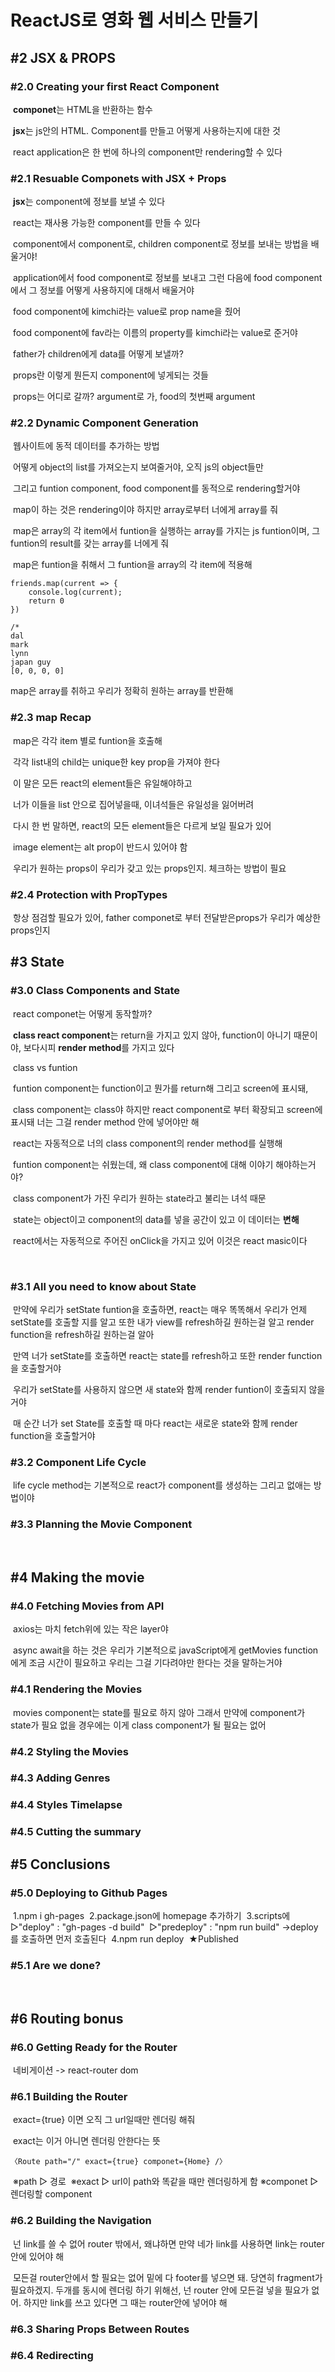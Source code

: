 # ReactJS로 영화 웹 서비스 만들기

## #2 JSX & PROPS

### #2.0 Creating your first React Component

​	**componet**는 HTML을 반환하는 함수

​	**jsx**는 js안의 HTML. Component를 만들고 어떻게 사용하는지에 대한 것

​	react application은 한 번에 하나의 component만 rendering할 수 있다



### #2.1 Resuable Componets with JSX + Props

​	**jsx**는 component에 정보를 보낼 수 있다

​	react는 재사용 가능한 component를 만들 수 있다

​	component에서 component로, children component로 정보를 보내는 방법을 배울거야!

​	application에서 food component로 정보를 보내고 그런 다음에 food component에서 그 정보를 어떻게 사용하지에 대해서 배울거야

​	food component에 kimchi라는 value로 prop name을 줬어

​	food component에 fav라는 이름의 property를 kimchi라는 value로 준거야

​	father가 children에게 data를 어떻게 보낼까?

​	props란 이렇게 뭔든지 component에 넣게되는 것들

​	props는 어디로 갈까? argument로 가, food의 첫번째 argument



### #2.2 Dynamic Component Generation

​	웹사이트에 동적 데이터를 추가하는 방법

​	어떻게 object의  list를 가져오는지 보여줄거야, 오직 js의 object들만

​	그리고 funtion component, food component를 동적으로 rendering할거야

​	map이 하는 것은 rendering이야 하지만 array로부터 너에게  array를 줘

​	map은 array의 각 item에서 funtion을 실행하는 array를 가지는 js funtion이며, 그 funtion의 result를 갖는 array를 너에게 줘

​	map은 funtion을 취해서 그 funtion을 array의 각 item에 적용해

```react
friends.map(current => {
    console.log(current);
    return 0
})

/* 
dal
mark
lynn
japan guy
[0, 0, 0, 0]
```

 map은 array를 취하고 우리가 정확히 원하는 array를 반환해



### #2.3 map Recap

​	map은 각각 item 별로 funtion을 호출해

​	각각 list내의 child는 unique한 key prop을 가져야 한다

​	이 말은 모든 react의 element들은 유일해야하고

​	너가 이들을 list 안으로 집어넣을때, 이녀석들은 유일성을 잃어버려

​	다시 한 번 말하면, react의 모든 element들은 다르게 보일 필요가 있어

​	image element는 alt prop이 반드시 있어야 함

​	우리가 원하는 props이 우리가 갖고 있는 props인지. 체크하는 방법이 필요



### #2.4 Protection with PropTypes

​	항상 점검할 필요가 있어, father componet로 부터 전달받은props가 우리가 예상한 props인지



## #3 State

### #3.0 Class Components and State

​	react componet는 어떻게 동작할까?

​	**class react component**는 return을 가지고 있지 않아, function이 아니기 때문이야, 보다시피 **render method**를 가지고 있다

​	class vs funtion

​	funtion component는 function이고 뭔가를 return해 그리고 screen에 표시돼, 

​	class component는 class야 하지만 react component로 부터 확장되고 screen에 표시돼 너는 그걸 render method 안에 넣어야만 해 

​	react는 자동적으로 너의 class component의 render method를 실행해

​	funtion component는 쉬웠는데, 왜 class component에 대해 이야기 해야하는거야?

​	class component가 가진 우리가 원하는 state라고 불리는 녀석 때문

​	state는 object이고 component의 data를 넣을 공간이 있고 이 데이터는 **변해**

​	react에서는 자동적으로 주어진 onClick을 가지고 있어 이것은 react masic이다

​	

### #3.1 All you need to know about State

​	만약에 우리가 setState funtion을  호출하면, react는 매우 똑똑해서 우리가 언제 setState를 호출할 지를 알고 또한 내가 view를 refresh하길 원하는걸 알고 render function을 refresh하길 원하는걸 알아

​	만역 너가 setState를 호출하면 react는 state를 refresh하고 또한 render function을 호출할거야

​	우리가 setState를 사용하지 않으면 새 state와 함께 render funtion이 호출되지 않을거야

​	매 순간 너가 set State를 호출할 때 마다 react는 새로운 state와 함께 render function을 호출할거야



### #3.2 Component Life Cycle

​	life cycle method는 기본적으로 react가 component를 생성하는 그리고 없애는 방법이야



### #3.3 Planning the Movie Component

​	

## #4 Making the movie

### #4.0 Fetching Movies from API

​	axios는 마치 fetch위에 있는 작은 layer야

​	async await을 하는 것은 우리가 기본적으로 javaScript에게 getMovies function에게 조금 시간이 필요하고 우리는 그걸 기다려야만 한다는 것을 말하는거야



### #4.1 Rendering the Movies

​	movies component는 state를 필요로 하지 않아 그래서 만약에 component가 state가 필요 없을 경우에는 이게 class component가 될 필요는 없어



### #4.2 Styling the Movies

### #4.3 Adding Genres

### #4.4 Styles Timelapse

### #4.5 Cutting the summary



## #5 Conclusions

### #5.0 Deploying to Github Pages

​	1.npm i gh-pages
​	2.package.json에 homepage 추가하기
​	3.scripts에
​	▷"deploy" : "gh-pages -d build"
​	▷"predeploy" : "npm run build"
​	→deploy를 호출하면 먼저 호출된다
​	4.npm run deploy
​	★Published

### #5.1 Are we done?

​	

## #6 Routing bonus

### #6.0 Getting Ready for the Router

​	네비게이션 -> react-router dom



### #6.1 Building the Router 

​	exact={true} 이면 오직 그 url일때만 렌더링 해줘 

​	exact는 이거 아니면 렌더링 안한다는 뜻

```react
〈Route path="/" exact={true} componet={Home} /〉
```
​	※path ▷ 경로
​	※exact ▷ url이 path와 똑같을 때만 렌더링하게 함
​	※componet ▷ 렌더링할 component



### #6.2 Building the Navigation

​	넌 link를 쓸 수 없어 router 밖에서, 왜냐하면 만약 네가 link를 사용하면 link는 router 안에 있어야 해

​	모든걸 router안에서 할 필요는 없어 밑에 다 footer를 넣으면 돼. 당연히 fragment가 필요하겠지. 두개를 동시에 렌더링 하기 위해선, 넌 router 안에 모든걸 넣을 필요가 없어. 하지만 link를 쓰고 있다면 그 때는 router안에 넣어야 해 

### #6.3 Sharing Props Between Routes

### #6.4 Redirecting 